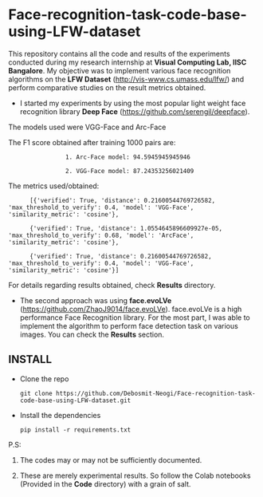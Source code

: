 # Face-recognition-task-code-base-using-LFW-dataset

This repository contains all the code and results of the experiments conducted during my research internship at **Visual Computing Lab, IISC Bangalore**. My objective was to implement various face recognition algorithms on the **LFW Dataset** (http://vis-www.cs.umass.edu/lfw/) and perform comparative studies on the result metrics obtained.

 * I started my experiments by using the most popular light weight face recognition library **Deep Face** (https://github.com/serengil/deepface). 

 The models used were VGG-Face and Arc-Face 
      
  The F1 score obtained after training 1000 pairs are:
  
                    1. Arc-Face model: 94.5945945945946
                    
                    2. VGG-Face model: 87.24353256021409
  The metrics used/obtained:
           
          [{'verified': True, 'distance': 0.21600544769726582, 'max_threshold_to_verify': 0.4, 'model': 'VGG-Face', 'similarity_metric': 'cosine'},
                     
          {'verified': True, 'distance': 1.0554645896609927e-05, 'max_threshold_to_verify': 0.68, 'model': 'ArcFace', 'similarity_metric': 'cosine'},
                     
          {'verified': True, 'distance': 0.21600544769726582, 'max_threshold_to_verify': 0.4, 'model': 'VGG-Face', 'similarity_metric': 'cosine'}]
            
                    
   For details regarding results obtained, check **Results** directory.

* The second approach was using **face.evoLVe** (https://github.com/ZhaoJ9014/face.evoLVe). face.evoLVe is a high performance Face Recognition library. For the most part, I was able to implement the algorithm to perform face detection task on various images. You can check the **Results** section.



## INSTALL
* Clone the repo
  ```
  git clone https://github.com/Debosmit-Neogi/Face-recognition-task-code-base-using-LFW-dataset.git
  ```

* Install the dependencies
  ```
  pip install -r requirements.txt
  ```

         

P.S: 
 1. The codes may or may not be sufficiently documented.

2. These are merely experimental results. So follow the Colab notebooks (Provided in the **Code** directory) with a grain of salt.

